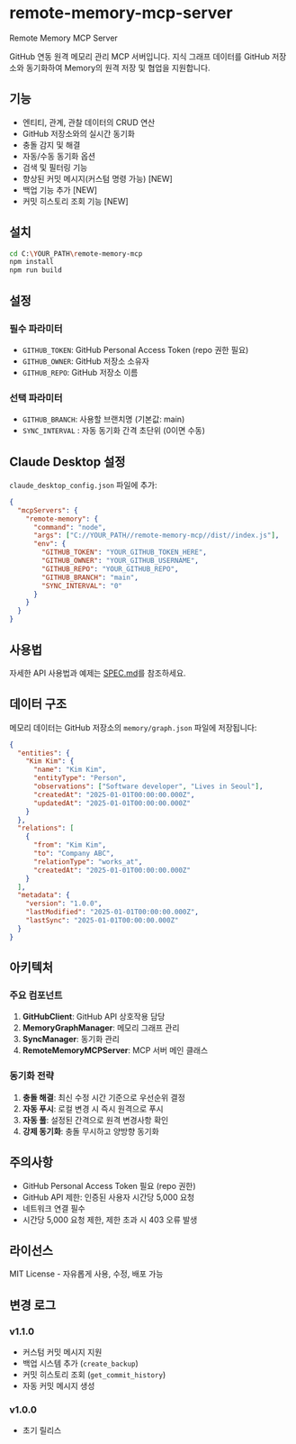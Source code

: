 # remote-memory-mcp-server
Remote Memory MCP Server

GitHub 연동 원격 메모리 관리 MCP 서버입니다. 
지식 그래프 데이터를 GitHub 저장소와 동기화하여 Memory의 원격 저장 및 협업을 지원합니다.

## 기능

- 엔티티, 관계, 관찰 데이터의 CRUD 연산
- GitHub 저장소와의 실시간 동기화
- 충돌 감지 및 해결
- 자동/수동 동기화 옵션
- 검색 및 필터링 기능
- 향상된 커밋 메시지(커스텀 명령 가능) [NEW]
- 백업 기능 추가 [NEW]
- 커밋 히스토리 조회 기능 [NEW]

## 설치

```bash
cd C:\YOUR_PATH\remote-memory-mcp
npm install
npm run build
```

## 설정

### 필수 파라미터
- `GITHUB_TOKEN`: GitHub Personal Access Token (repo 권한 필요)
- `GITHUB_OWNER`: GitHub 저장소 소유자
- `GITHUB_REPO`: GitHub 저장소 이름


### 선택 파라미터
- `GITHUB_BRANCH`: 사용할 브랜치명 (기본값: main)
- `SYNC_INTERVAL` : 자동 동기화 간격 초단위 (0이면 수동)  

## Claude Desktop 설정

`claude_desktop_config.json` 파일에 추가:

```json
{
  "mcpServers": {
    "remote-memory": {
      "command": "node",
      "args": ["C://YOUR_PATH//remote-memory-mcp//dist//index.js"],
      "env": {
        "GITHUB_TOKEN": "YOUR_GITHUB_TOKEN_HERE",
        "GITHUB_OWNER": "YOUR_GITHUB_USERNAME", 
        "GITHUB_REPO": "YOUR_GITHUB_REPO",
        "GITHUB_BRANCH": "main",
        "SYNC_INTERVAL": "0"
      }
    }
  }
}
```

## 사용법

자세한 API 사용법과 예제는 [SPEC.md](https://github.com/YeomYuJun/remote-memory-mcp-server/blob/main/SPEC.md/)를 참조하세요.

## 데이터 구조

메모리 데이터는 GitHub 저장소의 `memory/graph.json` 파일에 저장됩니다:

```json
{
  "entities": {
    "Kim Kim": {
      "name": "Kim Kim",
      "entityType": "Person", 
      "observations": ["Software developer", "Lives in Seoul"],
      "createdAt": "2025-01-01T00:00:00.000Z",
      "updatedAt": "2025-01-01T00:00:00.000Z"
    }
  },
  "relations": [
    {
      "from": "Kim Kim",
      "to": "Company ABC", 
      "relationType": "works_at",
      "createdAt": "2025-01-01T00:00:00.000Z"
    }
  ],
  "metadata": {
    "version": "1.0.0",
    "lastModified": "2025-01-01T00:00:00.000Z",
    "lastSync": "2025-01-01T00:00:00.000Z"
  }
}
```

## 아키텍처

### 주요 컴포넌트

1. **GitHubClient**: GitHub API 상호작용 담당
2. **MemoryGraphManager**: 메모리 그래프 관리  
3. **SyncManager**: 동기화 관리
4. **RemoteMemoryMCPServer**: MCP 서버 메인 클래스

### 동기화 전략

1. **충돌 해결**: 최신 수정 시간 기준으로 우선순위 결정
2. **자동 푸시**: 로컬 변경 시 즉시 원격으로 푸시
3. **자동 풀**: 설정된 간격으로 원격 변경사항 확인
4. **강제 동기화**: 충돌 무시하고 양방향 동기화

## 주의사항

- GitHub Personal Access Token 필요 (repo 권한)
- GitHub API 제한: 인증된 사용자 시간당 5,000 요청
- 네트워크 연결 필수
- 시간당 5,000 요청 제한, 제한 초과 시 403 오류 발생

## 라이선스

MIT License - 자유롭게 사용, 수정, 배포 가능

## 변경 로그

### v1.1.0
- 커스텀 커밋 메시지 지원
- 백업 시스템 추가 (`create_backup`)
- 커밋 히스토리 조회 (`get_commit_history`)
- 자동 커밋 메시지 생성

### v1.0.0
- 초기 릴리스
